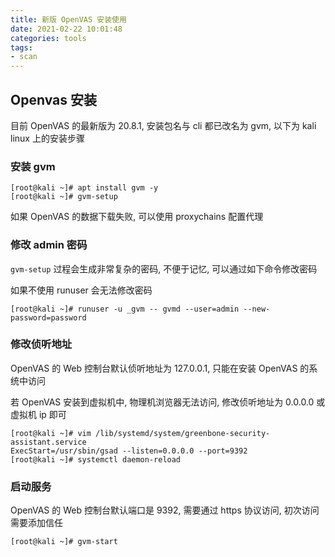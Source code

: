 ```yaml
---
title: 新版 OpenVAS 安装使用
date: 2021-02-22 10:01:48
categories: tools
tags: 
- scan
---
```


## Openvas 安装

目前 OpenVAS 的最新版为 20.8.1, 安装包名与 cli 都已改名为 gvm, 以下为 kali linux 上的安装步骤

### 安装 gvm

```shell
[root@kali ~]# apt install gvm -y
[root@kali ~]# gvm-setup
```

如果 OpenVAS 的数据下载失败, 可以使用 proxychains 配置代理

### 修改 admin 密码

`gvm-setup` 过程会生成非常复杂的密码, 不便于记忆, 可以通过如下命令修改密码

如果不使用 runuser 会无法修改密码

```shell
[root@kali ~]# runuser -u _gvm -- gvmd --user=admin --new-password=password
```

<!-- more -->

### 修改侦听地址

OpenVAS 的 Web 控制台默认侦听地址为 127.0.0.1, 只能在安装 OpenVAS 的系统中访问

若 OpenVAS 安装到虚拟机中, 物理机浏览器无法访问, 修改侦听地址为 0.0.0.0 或 虚拟机 ip 即可

```shell
[root@kali ~]# vim /lib/systemd/system/greenbone-security-assistant.service
ExecStart=/usr/sbin/gsad --listen=0.0.0.0 --port=9392
[root@kali ~]# systemctl daemon-reload
```

### 启动服务

OpenVAS 的 Web 控制台默认端口是 9392, 需要通过 https 协议访问, 初次访问需要添加信任

```shell
[root@kali ~]# gvm-start
```
